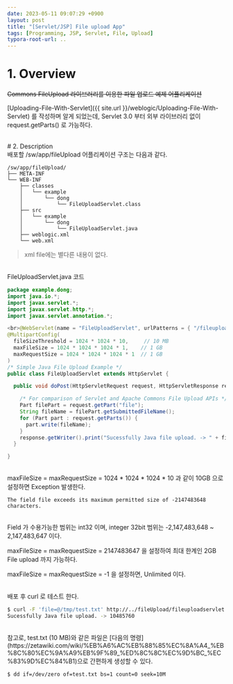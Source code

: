```yaml
---
date: 2023-05-11 09:07:29 +0900
layout: post
title: "[Servlet/JSP] File upload App"
tags: [Programming, JSP, Servlet, File, Upload]
typora-root-url: ..
---
```


# 1. Overview

~~Commons FileUpload 라이브러리를 이용한 파일 업로드 예제 어플리케이션~~

[Uploading-File-With-Servlet]({{ site.url }}/weblogic/Uploading-File-With-Servlet) 를 작성하며 알게 되었는데, Servlet 3.0 부터 외부 라이브러리 없이 request.getParts() 로 가능하다.

<br>
# 2. Description

<br>
배포할 /sw/app/fileUpload 어플리케이션 구조는 다음과 같다.

```
/sw/app/fileUpload/
├── META-INF
└── WEB-INF
    ├── classes
    │   └── example
    │       └── dong
    │           └── FileUploadServlet.class
    ├── src
    │   └── example
    │       └── dong
    │           └── FileUploadServlet.java
    ├── weblogic.xml
    └── web.xml
```

> xml file에는 별다른 내용이 없다.

<br>
FileUploadServlet.java 코드

```java
package example.dong;
import java.io.*;
import javax.servlet.*;
import javax.servlet.http.*;
import javax.servlet.annotation.*;

<br>@WebServlet(name = "FileUploadServlet", urlPatterns = { "/fileuploadservlet" })
@MultipartConfig(
  fileSizeThreshold = 1024 * 1024 * 10,     // 10 MB
  maxFileSize = 1024 * 1024 * 1024 * 1,    // 1 GB
  maxRequestSize = 1024 * 1024 * 1024 * 1  // 1 GB
)
/* Simple Java File Upload Example */
public class FileUploadServlet extends HttpServlet {

  public void doPost(HttpServletRequest request, HttpServletResponse response) throws ServletException, IOException {

    /* For comparison of Servlet and Apache Commons File Upload APIs */
    Part filePart = request.getPart("file");
    String fileName = filePart.getSubmittedFileName();
    for (Part part : request.getParts()) {
      part.write(fileName);
    }
    response.getWriter().print("Sucessfully Java file upload. -> " + filePart.getSize());
  }

}
```

<br>
maxFileSize = maxRequestSize = 1024 * 1024 * 1024 * 10 과 같이 10GB 으로 설정하면 Exception 발생한다.

```
The field file exceeds its maximum permitted size of -2147483648 characters.
```

<br>
Field 가 수용가능한 범위는 int32 이며, integer 32bit 범위는 -2,147,483,648 ~ 2,147,483,647 이다.

maxFileSize = maxRequestSize = 2147483647 을 설정하여 최대 한계인 2GB File upload 까지 가능하다.

maxFileSize = maxRequestSize = -1 을 설정하면, Unlimited 이다.

<br>
배포 후 curl 로 테스트 한다.

```sh
$ curl -F 'file=@/tmp/test.txt' http://../fileUpload/fileuploadservlet
Sucessfully Java file upload. -> 10485760
```

<br>
참고로, test.txt (10 MB)와 같은 파일은 [다음의 명령](https://zetawiki.com/wiki/%EB%A6%AC%EB%88%85%EC%8A%A4_%EB%8C%80%EC%9A%A9%EB%9F%89_%ED%8C%8C%EC%9D%BC_%EC%83%9D%EC%84%B1)으로 간편하게 생성할 수 있다.

```sh
$ dd if=/dev/zero of=test.txt bs=1 count=0 seek=10M
```

